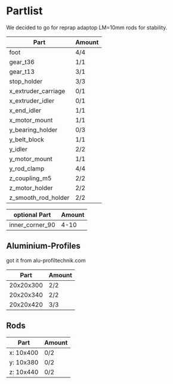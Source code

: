 # Partlist

We decided to go for reprap adaptop LM=10mm rods for stability. 

|Part                 | Amount |
|---------------------|--------|
| foot		      | 4/4    |
| gear_t36	      | 1/1    |
| gear_t13	      | 3/1    |
| stop_holder	      | 3/3    |
| x_extruder_carriage | 0/1    |
| x_extruder_idler    | 0/1    |
| x_end_idler         | 1/1    |
| x_motor_mount	      | 1/1    |
| y_bearing_holder    | 0/3    |
| y_belt_block	      | 1/1    |
| y_idler	      | 2/2    |
| y_motor_mount       | 1/1    |
| y_rod_clamp         | 4/4    |
| z_coupling_m5	      | 2/2    |
| z_motor_holder      | 2/2    |
| z_smooth_rod_holder | 2/2    |

|optional Part        | Amount |
|---------------------|--------|
| inner_corner_90     | 4-10   |

## Aluminium-Profiles

got it from alu-profiltechnik.com

|Part          | Amount |
|--------------|--------|
| 20x20x300    | 2/2    |
| 20x20x340    | 2/2    |
| 20x20x420    | 3/3    |

## Rods 

|Part          | Amount |
|--------------|--------|
| x: 10x400    | 0/2    |
| y: 10x380    | 0/2    |
| z: 10x440    | 0/2    |
